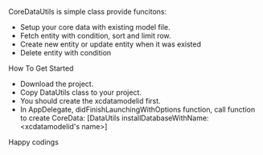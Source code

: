 CoreDataUtils is simple class provide funcitons:

- Setup your core data with existing model file.
- Fetch entity with condition, sort and limit row.
- Create new entity or update entity when it was existed
- Delete entity with condition

How To Get Started

- Download the project.
- Copy DataUtils class to your project.
- You should create the xcdatamodelid first.
- In AppDelegate, didFinishLaunchingWithOptions function, call function to create CoreData: [DataUtils installDatabaseWithName:<xcdatamodelid's name>]

Happy codings